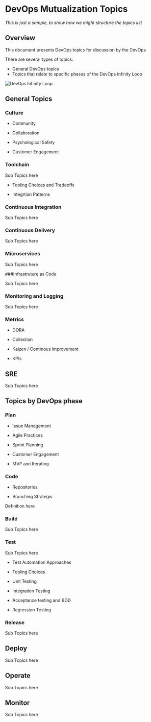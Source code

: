 # DevOps Mutualization Topics

*This is just a sample, to show how we might structure the topics list*

## Overview

This document presents DevOps topics for discussion by the DevOps 

There are several types of topics:
- General DevOps topics
- Topics that relate to specific phases of the DevOps Infinity Loop

![DevOps Infinity Loop](https://storage.googleapis.com/prd-engineering-asset/2020/12/7ceaca3e-screen-shot-2020-11-30-at-14.42.11.png)

## General Topics

### Culture

- Community

- Collaboration

- Psychological Safety

- Customer Engagement

### Toolchain

Sub Topics here

- Tooling Choices and Tradeoffs

- Integrtion Patterns

### Continuous Integration

Sub Topics here

### Continuous Delivery

Sub Topics here

### Microservices

Sub Topics here

###Infrastruture as Code

Sub Topics here

### Monitoring and Logging

Sub Topics here

### Metrics

- DORA

- Collection

- Kaizen / Continous Improvement

- KPIs

## SRE

Sub Topics here


## Topics by DevOps phase

### Plan

- Issue Management

- Agile Practices

- Sprint Planning

- Customer Engagement

- MVP and Iterating

### Code

- Repositories

- Branching Strategis

Definition here

### Build

Sub Topics here

### Test

Sub Topics here

- Test Automation Approaches

- Tooling Choices

- Unit Testing

- Integration Testing

- Acceptance testing and BDD

- Regression Testing

### Release

Sub Topics here

## Deploy

Sub Topics here

## Operate

Sub Topics here

## Monitor

Sub Topics here


